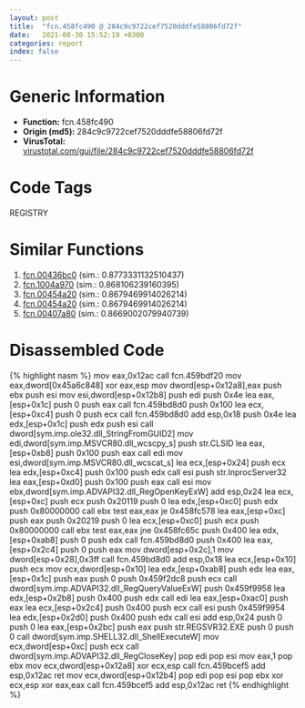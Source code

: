 ```yaml
---
layout: post
title:  "fcn.458fc490 @ 284c9c9722cef7520dddfe58806fd72f"
date:   2021-08-30 15:52:19 +0300
categories: report
index: false
---
```


# Generic Information
- **Function:** fcn.458fc490
- **Origin (md5):** 284c9c9722cef7520dddfe58806fd72f
- **VirusTotal:** [virustotal.com/gui/file/284c9c9722cef7520dddfe58806fd72f][virustotal_ref]

# Code Tags
<span class="tag" id="REGISTRY">REGISTRY</span>


# Similar Functions

1. [fcn.00436bc0][similar_1_ref] (sim.: 0.8773331132510437)
2. [fcn.1004a970][similar_2_ref] (sim.: 0.868106239160395)
3. [fcn.00454a20][similar_3_ref] (sim.: 0.8679469914026214)
4. [fcn.00454a20][similar_4_ref] (sim.: 0.8679469914026214)
5. [fcn.00407a80][similar_5_ref] (sim.: 0.8669002079940739)


# Disassembled Code

{% highlight nasm %}
mov eax,0x12ac
call fcn.459bdf20
mov eax,dword[0x45a6c848]
xor eax,esp
mov dword[esp+0x12a8],eax
push ebx
push esi
mov esi,dword[esp+0x12b8]
push edi
push 0x4e
lea eax,[esp+0x1c]
push 0
push eax
call fcn.459bd8d0
push 0x100
lea ecx,[esp+0xc4]
push 0
push ecx
call fcn.459bd8d0
add esp,0x18
push 0x4e
lea edx,[esp+0x1c]
push edx
push esi
call dword[sym.imp.ole32.dll_StringFromGUID2]
mov edi,dword[sym.imp.MSVCR80.dll_wcscpy_s]
push str.CLSID
lea eax,[esp+0xb8]
push 0x100
push eax
call edi
mov esi,dword[sym.imp.MSVCR80.dll_wcscat_s]
lea ecx,[esp+0x24]
push ecx
lea edx,[esp+0xc4]
push 0x100
push edx
call esi
push str.InprocServer32
lea eax,[esp+0xd0]
push 0x100
push eax
call esi
mov ebx,dword[sym.imp.ADVAPI32.dll_RegOpenKeyExW]
add esp,0x24
lea ecx,[esp+0xc]
push ecx
push 0x20119
push 0
lea edx,[esp+0xc0]
push edx
push 0x80000000
call ebx
test eax,eax
je 0x458fc578
lea eax,[esp+0xc]
push eax
push 0x20219
push 0
lea ecx,[esp+0xc0]
push ecx
push 0x80000000
call ebx
test eax,eax
jne 0x458fc65c
push 0x400
lea edx,[esp+0xab8]
push 0
push edx
call fcn.459bd8d0
push 0x400
lea eax,[esp+0x2c4]
push 0
push eax
mov dword[esp+0x2c],1
mov dword[esp+0x28],0x3ff
call fcn.459bd8d0
add esp,0x18
lea ecx,[esp+0x10]
push ecx
mov ecx,dword[esp+0x10]
lea edx,[esp+0xab8]
push edx
lea eax,[esp+0x1c]
push eax
push 0
push 0x459f2dc8
push ecx
call dword[sym.imp.ADVAPI32.dll_RegQueryValueExW]
push 0x459f9958
lea edx,[esp+0x2b8]
push 0x400
push edx
call edi
lea eax,[esp+0xac0]
push eax
lea ecx,[esp+0x2c4]
push 0x400
push ecx
call esi
push 0x459f9954
lea edx,[esp+0x2d0]
push 0x400
push edx
call esi
add esp,0x24
push 0
push 0
lea eax,[esp+0x2bc]
push eax
push str.REGSVR32.EXE
push 0
push 0
call dword[sym.imp.SHELL32.dll_ShellExecuteW]
mov ecx,dword[esp+0xc]
push ecx
call dword[sym.imp.ADVAPI32.dll_RegCloseKey]
pop edi
pop esi
mov eax,1
pop ebx
mov ecx,dword[esp+0x12a8]
xor ecx,esp
call fcn.459bcef5
add esp,0x12ac
ret 
mov ecx,dword[esp+0x12b4]
pop edi
pop esi
pop ebx
xor ecx,esp
xor eax,eax
call fcn.459bcef5
add esp,0x12ac
ret 
{% endhighlight %}


[similar_1_ref]: /report/fcn.00436bc0@17d73cbafe6dd96dd6f2291fab06fbb5
[similar_2_ref]: /report/fcn.1004a970@2585b133c2e70968905cce13b1fc2654
[similar_3_ref]: /report/fcn.00454a20@ec199daf84c7d2c754bb8d013dd4880e
[similar_4_ref]: /report/fcn.00454a20@4fe6510221c33bf023f6abed461fc13f
[similar_5_ref]: /report/fcn.00407a80@fac4f0be03ac37bd8be7ef737cdcee10
[virustotal_ref]: https://www.virustotal.com/gui/file/284c9c9722cef7520dddfe58806fd72f